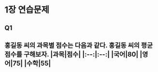 # 1장 연습문제
## Q1
홍길동 씨의 과목별 점수는 다음과 같다. 홍길동 씨의 평균 점수를 구해보자.
|과목|점수|
|:--:|:--:|
|국어|80|
|영어|75|
|수학|55|
---
```python

```